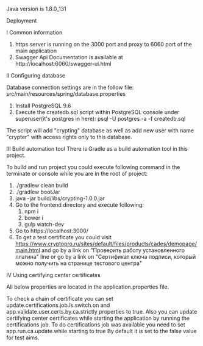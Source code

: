 Java version is 1.8.0_131

Deployment

I Common information

1. https server is running on the 3000 port and proxy to 6060 port of the main application
2. Swagger Api Documentation is available at http://localhost:6060/swagger-ui.html

II Configuring database

Database connection settings are in the follow file:
src/main/resources/spring/database.properties

1. Install PostgreSQL 9.6
2. Execute the createdb.sql script within PostgreSQL 
console under superuser(it's postgres in here): 
psql -U postgres -a -f createdb.sql

The script will add "crypting" database as well as 
add new user with name "crypter" with access rights only to this database. 

III Build automation tool
There is Gradle as a build automation tool in this project.

To build and run project you could execute following
command in the terminate or console while you are in 
the root of project:
1. ./gradlew clean build
2. ./gradlew bootJar
3. java -jar build/libs/crypting-1.0.0.jar
4. Go to the frontend directory and execute following:
   1) npm i
   2) bower i
   3) gulp watch-dev
5. Go to https://localhost:3000/
6. To get a test certificate you could visit https://www.cryptopro.ru/sites/default/files/products/cades/demopage/main.html 
and go by a link on "Проверить работу установленного плагина" line 
or go by a link on "Cертификат ключа подписи, который можно получить на странице тестового центра"

IV Using certifying center certificates

All below properties are located in the application.properties file.

To check a chain of certificate you can set update.certifications.job.is.switch.on and app.validate.user.certs.by.ca.strictly properties to true. 
Also you can update certifying center certificates while starting the application by running the certifications job. To do certifications job was available you need to set app.run.ca.update.while.starting to true 
By default it is set to the false value for test aims.